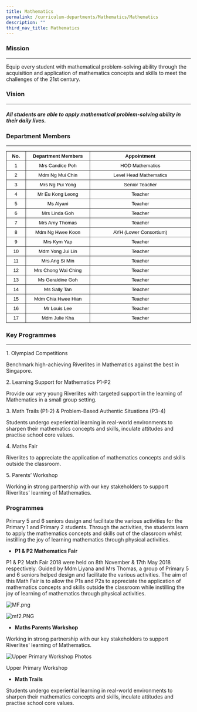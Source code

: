 ```yaml
---
title: Mathematics
permalink: /curriculum-departments/Mathematics/Mathematics
description: ""
third_nav_title: Mathematics
---
```

### Mission
-------

Equip every student with mathematical problem-solving ability through the acquisition and application of mathematics concepts and skills to meet the challenges of the 21st&nbsp;century.&nbsp;&nbsp;

### Vision
------

##### All students are able to apply mathematical problem-solving ability in their daily lives.  

### Department Members
------------------

  

<table style="margin: 0px; outline: 0px; padding: 0px; border-collapse: collapse; max-width: 100%;" cellpadding="0" cellspacing="0" border="0" class="MsoNormalTable"><tbody style="margin: 0px; outline: 0px; padding: 0px;"><tr style="margin: 0px; outline: 0px; padding: 0px;"><td style="margin: 0px; outline: 0px; padding: 3.75pt; width: 35.25pt; border: 1pt solid rgb(42, 42, 42);" width="43"><p style="margin: 0px 0px 0.0001pt; outline: 0px; padding: 0px; line-height: normal; color: rgb(0, 0, 0); font-family: Helvetica; font-size: 13px;" align="center" class="MsoNormal"><b style="margin: 0px; outline: 0px; padding: 0px;"><span style="margin: 0px; outline: 0px; padding: 0px; font-size: 10pt; font-family: Helvetica, sans-serif;">No.</span></b><span style="margin: 0px; outline: 0px; padding: 0px; font-size: 10pt; font-family: Helvetica, sans-serif;"></span></p></td><td style="margin: 0px; outline: 0px; padding: 3.75pt; width: 141.75pt; border-top: 1pt solid rgb(42, 42, 42); border-right: 1pt solid rgb(42, 42, 42); border-bottom: 1pt solid rgb(42, 42, 42); border-image: initial; border-left: none;" width="165"><p style="margin: 0px 0px 0.0001pt; outline: 0px; padding: 0px; line-height: normal; color: rgb(0, 0, 0); font-family: Helvetica; font-size: 13px;" align="center" class="MsoNormal"><b style="margin: 0px; outline: 0px; padding: 0px;"><span style="margin: 0px; outline: 0px; padding: 0px; font-size: 10pt; font-family: Helvetica, sans-serif;">Department Members</span></b><span style="margin: 0px; outline: 0px; padding: 0px; font-size: 10pt; font-family: Helvetica, sans-serif;"></span></p></td><td style="margin: 0px; outline: 0px; padding: 3.75pt; width: 3.25in; border-top: 1pt solid rgb(42, 42, 42); border-right: 1pt solid rgb(42, 42, 42); border-bottom: 1pt solid rgb(42, 42, 42); border-image: initial; border-left: none;" width="262"><p style="margin: 0px 0px 0.0001pt; outline: 0px; padding: 0px; line-height: normal; color: rgb(0, 0, 0); font-family: Helvetica; font-size: 13px;" align="center" class="MsoNormal"><b style="margin: 0px; outline: 0px; padding: 0px;"><span style="margin: 0px; outline: 0px; padding: 0px; font-size: 10pt; font-family: Helvetica, sans-serif;">Appointment</span></b><span style="margin: 0px; outline: 0px; padding: 0px; font-size: 10pt; font-family: Helvetica, sans-serif;"></span></p></td></tr><tr style="margin: 0px; outline: 0px; padding: 0px;"><td style="margin: 0px; outline: 0px; padding: 3.75pt; width: 35.25pt; border-right: 1pt solid rgb(42, 42, 42); border-bottom: 1pt solid rgb(42, 42, 42); border-left: 1pt solid rgb(42, 42, 42); border-image: initial; border-top: none;" width="43"><p style="margin: 0px 0px 0.0001pt; outline: 0px; padding: 0px; line-height: normal; color: rgb(0, 0, 0); font-family: Helvetica; font-size: 13px;" align="center" class="MsoNormal"><span style="margin: 0px; outline: 0px; padding: 0px; font-size: 10pt; font-family: Helvetica, sans-serif;">1</span></p></td><td style="margin: 0px; outline: 0px; padding: 3.75pt; width: 141.75pt; border-top: none; border-left: none; border-bottom: 1pt solid rgb(42, 42, 42); border-right: 1pt solid rgb(42, 42, 42);" width="165"><p style="margin: 0px 0px 0.0001pt; outline: 0px; padding: 0px; line-height: normal; color: rgb(0, 0, 0); font-family: Helvetica; font-size: 13px;" align="center" class="MsoNormal"><span style="margin: 0px; outline: 0px; padding: 0px; font-size: 10pt; font-family: Helvetica, sans-serif;">Mrs Candice Poh</span></p></td><td style="margin: 0px; outline: 0px; padding: 3.75pt; width: 3.25in; border-top: none; border-left: none; border-bottom: 1pt solid rgb(42, 42, 42); border-right: 1pt solid rgb(42, 42, 42);" width="262"><p style="margin: 0px 0px 0.0001pt; outline: 0px; padding: 0px; line-height: normal; color: rgb(0, 0, 0); font-family: Helvetica; font-size: 13px;" align="center" class="MsoNormal"><span style="margin: 0px; outline: 0px; padding: 0px; font-size: 10pt; font-family: Helvetica, sans-serif;">HOD Mathematics</span></p></td></tr><tr style="margin: 0px; outline: 0px; padding: 0px;"><td style="margin: 0px; outline: 0px; padding: 3.75pt; width: 35.25pt; border-right: 1pt solid rgb(42, 42, 42); border-bottom: 1pt solid rgb(42, 42, 42); border-left: 1pt solid rgb(42, 42, 42); border-image: initial; border-top: none;" width="43"><p style="margin: 0px 0px 0.0001pt; outline: 0px; padding: 0px; line-height: normal; color: rgb(0, 0, 0); font-family: Helvetica; font-size: 13px;" align="center" class="MsoNormal"><span style="margin: 0px; outline: 0px; padding: 0px; font-size: 10pt; font-family: Helvetica, sans-serif;">2</span></p></td><td style="margin: 0px; outline: 0px; padding: 3.75pt; width: 141.75pt; border-top: none; border-left: none; border-bottom: 1pt solid rgb(42, 42, 42); border-right: 1pt solid rgb(42, 42, 42);" width="165"><p style="margin: 0px 0px 0.0001pt; outline: 0px; padding: 0px; line-height: normal; color: rgb(0, 0, 0); font-family: Helvetica; font-size: 13px;" align="center" class="MsoNormal"><span style="margin: 0px; outline: 0px; padding: 0px; font-size: 10pt; font-family: Helvetica, sans-serif;">Mdm Ng Mui Chin</span></p></td><td style="margin: 0px; outline: 0px; padding: 3.75pt; width: 3.25in; border-top: none; border-left: none; border-bottom: 1pt solid rgb(42, 42, 42); border-right: 1pt solid rgb(42, 42, 42);" width="262"><p style="margin: 0px 0px 0.0001pt; outline: 0px; padding: 0px; line-height: normal; color: rgb(0, 0, 0); font-family: Helvetica; font-size: 13px;" align="center" class="MsoNormal"><span style="margin: 0px; outline: 0px; padding: 0px; font-size: 10pt; font-family: Helvetica, sans-serif;">Level Head Mathematics</span></p></td></tr><tr style="margin: 0px; outline: 0px; padding: 0px;"><td style="margin: 0px; outline: 0px; padding: 3.75pt; width: 35.25pt; border-right: 1pt solid rgb(42, 42, 42); border-bottom: 1pt solid rgb(42, 42, 42); border-left: 1pt solid rgb(42, 42, 42); border-image: initial; border-top: none;" width="43"><p style="margin: 0px 0px 0.0001pt; outline: 0px; padding: 0px; line-height: normal; color: rgb(0, 0, 0); font-family: Helvetica; font-size: 13px;" align="center" class="MsoNormal"><span style="margin: 0px; outline: 0px; padding: 0px; font-size: 10pt; font-family: Helvetica, sans-serif;">3</span></p></td><td style="margin: 0px; outline: 0px; padding: 3.75pt; width: 141.75pt; border-top: none; border-left: none; border-bottom: 1pt solid rgb(42, 42, 42); border-right: 1pt solid rgb(42, 42, 42);" width="165"><p style="margin: 0px 0px 0.0001pt; outline: 0px; padding: 0px; line-height: normal; color: rgb(0, 0, 0); font-family: Helvetica; font-size: 13px;" align="center" class="MsoNormal"><span style="margin: 0px; outline: 0px; padding: 0px; font-size: 10pt; font-family: Helvetica, sans-serif;">Mrs Ng Pui Yong</span></p></td><td style="margin: 0px; outline: 0px; padding: 3.75pt; width: 3.25in; border-top: none; border-left: none; border-bottom: 1pt solid rgb(42, 42, 42); border-right: 1pt solid rgb(42, 42, 42);" width="262"><p style="margin: 0px 0px 0.0001pt; outline: 0px; padding: 0px; line-height: normal; color: rgb(0, 0, 0); font-family: Helvetica; font-size: 13px;" align="center" class="MsoNormal"><span style="margin: 0px; outline: 0px; padding: 0px; font-size: 10pt; font-family: Helvetica, sans-serif;">Senior Teacher</span></p></td></tr><tr style="margin: 0px; outline: 0px; padding: 0px;"><td style="margin: 0px; outline: 0px; padding: 3.75pt; width: 35.25pt; border-right: 1pt solid rgb(42, 42, 42); border-bottom: 1pt solid rgb(42, 42, 42); border-left: 1pt solid rgb(42, 42, 42); border-image: initial; border-top: none;" width="43"><p style="margin: 0px 0px 0.0001pt; outline: 0px; padding: 0px; line-height: normal; color: rgb(0, 0, 0); font-family: Helvetica; font-size: 13px;" align="center" class="MsoNormal"><span style="margin: 0px; outline: 0px; padding: 0px; font-size: 10pt; font-family: Helvetica, sans-serif;">4</span></p></td><td style="margin: 0px; outline: 0px; padding: 3.75pt; width: 141.75pt; border-top: none; border-left: none; border-bottom: 1pt solid rgb(42, 42, 42); border-right: 1pt solid rgb(42, 42, 42);" width="165"><p style="margin: 0px 0px 0.0001pt; outline: 0px; padding: 0px; line-height: normal; color: rgb(0, 0, 0); font-family: Helvetica; font-size: 13px;" align="center" class="MsoNormal"><span style="margin: 0px; outline: 0px; padding: 0px; font-size: 10pt; font-family: Helvetica, sans-serif;">Mr Eu Kong Leong</span></p></td><td style="margin: 0px; outline: 0px; padding: 3.75pt; width: 3.25in; border-top: none; border-left: none; border-bottom: 1pt solid rgb(42, 42, 42); border-right: 1pt solid rgb(42, 42, 42);" width="262"><p style="margin: 0px 0px 0.0001pt; outline: 0px; padding: 0px; line-height: normal; color: rgb(0, 0, 0); font-family: Helvetica; font-size: 13px;" align="center" class="MsoNormal"><span style="margin: 0px; outline: 0px; padding: 0px; font-size: 10pt; font-family: Helvetica, sans-serif;">Teacher</span></p></td></tr><tr style="margin: 0px; outline: 0px; padding: 0px;"><td style="margin: 0px; outline: 0px; padding: 3.75pt; width: 35.25pt; border-right: 1pt solid rgb(42, 42, 42); border-bottom: 1pt solid rgb(42, 42, 42); border-left: 1pt solid rgb(42, 42, 42); border-image: initial; border-top: none;" width="43"><p style="margin: 0px 0px 0.0001pt; outline: 0px; padding: 0px; line-height: normal; color: rgb(0, 0, 0); font-family: Helvetica; font-size: 13px;" align="center" class="MsoNormal"><span style="margin: 0px; outline: 0px; padding: 0px; font-size: 10pt; font-family: Helvetica, sans-serif;">5</span></p></td><td style="margin: 0px; outline: 0px; padding: 3.75pt; width: 141.75pt; border-top: none; border-left: none; border-bottom: 1pt solid rgb(42, 42, 42); border-right: 1pt solid rgb(42, 42, 42);" width="165"><p style="margin: 0px 0px 0.0001pt; outline: 0px; padding: 0px; line-height: normal; color: rgb(0, 0, 0); font-family: Helvetica; font-size: 13px;" align="center" class="MsoNormal"><span style="margin: 0px; outline: 0px; padding: 0px; font-size: 10pt; font-family: Helvetica, sans-serif;">Ms Alyani</span></p></td><td style="margin: 0px; outline: 0px; padding: 3.75pt; width: 3.25in; border-top: none; border-left: none; border-bottom: 1pt solid rgb(42, 42, 42); border-right: 1pt solid rgb(42, 42, 42);" width="262"><p style="margin: 0px 0px 0.0001pt; outline: 0px; padding: 0px; line-height: normal; color: rgb(0, 0, 0); font-family: Helvetica; font-size: 13px;" align="center" class="MsoNormal"><span style="margin: 0px; outline: 0px; padding: 0px; font-size: 10pt; font-family: Helvetica, sans-serif;">Teacher</span></p></td></tr><tr style="margin: 0px; outline: 0px; padding: 0px;"><td style="margin: 0px; outline: 0px; padding: 3.75pt; width: 35.25pt; border-right: 1pt solid rgb(42, 42, 42); border-bottom: 1pt solid rgb(42, 42, 42); border-left: 1pt solid rgb(42, 42, 42); border-image: initial; border-top: none;" width="43"><p style="margin: 0px 0px 0.0001pt; outline: 0px; padding: 0px; line-height: normal; color: rgb(0, 0, 0); font-family: Helvetica; font-size: 13px;" align="center" class="MsoNormal"><span style="margin: 0px; outline: 0px; padding: 0px; font-size: 10pt; font-family: Helvetica, sans-serif;">6</span></p></td><td style="margin: 0px; outline: 0px; padding: 3.75pt; width: 141.75pt; border-top: none; border-left: none; border-bottom: 1pt solid rgb(42, 42, 42); border-right: 1pt solid rgb(42, 42, 42);" width="165"><p style="margin: 0px 0px 0.0001pt; outline: 0px; padding: 0px; line-height: normal; color: rgb(0, 0, 0); font-family: Helvetica; font-size: 13px;" align="center" class="MsoNormal"><span style="margin: 0px; outline: 0px; padding: 0px; font-size: 10pt; font-family: Helvetica, sans-serif;">Mrs Linda Goh</span></p></td><td style="margin: 0px; outline: 0px; padding: 3.75pt; width: 3.25in; border-top: none; border-left: none; border-bottom: 1pt solid rgb(42, 42, 42); border-right: 1pt solid rgb(42, 42, 42);" width="262"><p style="margin: 0px 0px 0.0001pt; outline: 0px; padding: 0px; line-height: normal; color: rgb(0, 0, 0); font-family: Helvetica; font-size: 13px;" align="center" class="MsoNormal"><span style="margin: 0px; outline: 0px; padding: 0px; font-size: 10pt; font-family: Helvetica, sans-serif;">Teacher</span></p></td></tr><tr style="margin: 0px; outline: 0px; padding: 0px;"><td style="margin: 0px; outline: 0px; padding: 3.75pt; width: 35.25pt; border-right: 1pt solid rgb(42, 42, 42); border-bottom: 1pt solid rgb(42, 42, 42); border-left: 1pt solid rgb(42, 42, 42); border-image: initial; border-top: none;" width="43"><p style="margin: 0px 0px 0.0001pt; outline: 0px; padding: 0px; line-height: normal; color: rgb(0, 0, 0); font-family: Helvetica; font-size: 13px;" align="center" class="MsoNormal"><span style="margin: 0px; outline: 0px; padding: 0px; font-size: 10pt; font-family: Helvetica, sans-serif;">7</span></p></td><td style="margin: 0px; outline: 0px; padding: 3.75pt; width: 141.75pt; border-top: none; border-left: none; border-bottom: 1pt solid rgb(42, 42, 42); border-right: 1pt solid rgb(42, 42, 42);" width="165"><p style="margin: 0px 0px 0.0001pt; outline: 0px; padding: 0px; line-height: normal; color: rgb(0, 0, 0); font-family: Helvetica; font-size: 13px;" align="center" class="MsoNormal"><span style="margin: 0px; outline: 0px; padding: 0px; font-size: 10pt; font-family: Helvetica, sans-serif;">Mrs Amy Thomas</span></p></td><td style="margin: 0px; outline: 0px; padding: 3.75pt; width: 3.25in; border-top: none; border-left: none; border-bottom: 1pt solid rgb(42, 42, 42); border-right: 1pt solid rgb(42, 42, 42);" width="262"><p style="margin: 0px 0px 0.0001pt; outline: 0px; padding: 0px; line-height: normal; color: rgb(0, 0, 0); font-family: Helvetica; font-size: 13px;" align="center" class="MsoNormal"><span style="margin: 0px; outline: 0px; padding: 0px; font-size: 10pt; font-family: Helvetica, sans-serif;">Teacher</span></p></td></tr><tr style="margin: 0px; outline: 0px; padding: 0px;"><td style="margin: 0px; outline: 0px; padding: 3.75pt; width: 35.25pt; border-right: 1pt solid rgb(42, 42, 42); border-bottom: 1pt solid rgb(42, 42, 42); border-left: 1pt solid rgb(42, 42, 42); border-image: initial; border-top: none;" width="43"><p style="margin: 0px 0px 0.0001pt; outline: 0px; padding: 0px; line-height: normal; color: rgb(0, 0, 0); font-family: Helvetica; font-size: 13px;" align="center" class="MsoNormal"><span style="margin: 0px; outline: 0px; padding: 0px; font-size: 10pt; font-family: Helvetica, sans-serif;">8</span></p></td><td style="margin: 0px; outline: 0px; padding: 3.75pt; width: 141.75pt; border-top: none; border-left: none; border-bottom: 1pt solid rgb(42, 42, 42); border-right: 1pt solid rgb(42, 42, 42);" width="165"><p style="margin: 0px 0px 0.0001pt; outline: 0px; padding: 0px; line-height: normal; color: rgb(0, 0, 0); font-family: Helvetica; font-size: 13px;" align="center" class="MsoNormal"><span style="margin: 0px; outline: 0px; padding: 0px; font-size: 10pt; font-family: Helvetica, sans-serif;">Mdm Ng Hwee Koon</span></p></td><td style="margin: 0px; outline: 0px; padding: 3.75pt; width: 3.25in; border-top: none; border-left: none; border-bottom: 1pt solid rgb(42, 42, 42); border-right: 1pt solid rgb(42, 42, 42);" width="262"><p style="margin: 0px 0px 0.0001pt; outline: 0px; padding: 0px; line-height: normal; color: rgb(0, 0, 0); font-family: Helvetica; font-size: 13px;" align="center" class="MsoNormal"><span style="margin: 0px; outline: 0px; padding: 0px; font-size: 10pt; font-family: Helvetica, sans-serif;">AYH (Lower Consortium)</span></p></td></tr><tr style="margin: 0px; outline: 0px; padding: 0px;"><td style="margin: 0px; outline: 0px; padding: 3.75pt; width: 35.25pt; border-right: 1pt solid rgb(42, 42, 42); border-bottom: 1pt solid rgb(42, 42, 42); border-left: 1pt solid rgb(42, 42, 42); border-image: initial; border-top: none;" width="43"><p style="margin: 0px 0px 0.0001pt; outline: 0px; padding: 0px; line-height: normal; color: rgb(0, 0, 0); font-family: Helvetica; font-size: 13px;" align="center" class="MsoNormal"><span style="margin: 0px; outline: 0px; padding: 0px; font-size: 10pt; font-family: Helvetica, sans-serif;">9</span></p></td><td style="margin: 0px; outline: 0px; padding: 3.75pt; width: 141.75pt; border-top: none; border-left: none; border-bottom: 1pt solid rgb(42, 42, 42); border-right: 1pt solid rgb(42, 42, 42);" width="165"><p style="margin: 0px 0px 0.0001pt; outline: 0px; padding: 0px; line-height: normal; color: rgb(0, 0, 0); font-family: Helvetica; font-size: 13px;" align="center" class="MsoNormal"><span style="margin: 0px; outline: 0px; padding: 0px; font-size: 10pt; font-family: Helvetica, sans-serif;">Mrs Kym Yap</span></p></td><td style="margin: 0px; outline: 0px; padding: 3.75pt; width: 3.25in; border-top: none; border-left: none; border-bottom: 1pt solid rgb(42, 42, 42); border-right: 1pt solid rgb(42, 42, 42);" width="262"><p style="margin: 0px 0px 0.0001pt; outline: 0px; padding: 0px; line-height: normal; color: rgb(0, 0, 0); font-family: Helvetica; font-size: 13px;" align="center" class="MsoNormal"><span style="margin: 0px; outline: 0px; padding: 0px; font-size: 10pt; font-family: Helvetica, sans-serif;">Teacher</span></p></td></tr><tr style="margin: 0px; outline: 0px; padding: 0px;"><td style="margin: 0px; outline: 0px; padding: 3.75pt; width: 35.25pt; border-right: 1pt solid rgb(42, 42, 42); border-bottom: 1pt solid rgb(42, 42, 42); border-left: 1pt solid rgb(42, 42, 42); border-image: initial; border-top: none;" width="43"><p style="margin: 0px 0px 0.0001pt; outline: 0px; padding: 0px; line-height: normal; color: rgb(0, 0, 0); font-family: Helvetica; font-size: 13px;" align="center" class="MsoNormal"><span style="margin: 0px; outline: 0px; padding: 0px; font-size: 10pt; font-family: Helvetica, sans-serif;">10</span></p></td><td style="margin: 0px; outline: 0px; padding: 3.75pt; width: 141.75pt; border-top: none; border-left: none; border-bottom: 1pt solid rgb(42, 42, 42); border-right: 1pt solid rgb(42, 42, 42);" width="165"><p style="margin: 0px 0px 0.0001pt; outline: 0px; padding: 0px; line-height: normal; color: rgb(0, 0, 0); font-family: Helvetica; font-size: 13px;" align="center" class="MsoNormal"><span style="margin: 0px; outline: 0px; padding: 0px; font-size: 10pt; font-family: Helvetica, sans-serif;">Mdm Yong Jui Lin</span></p></td><td style="margin: 0px; outline: 0px; padding: 3.75pt; width: 3.25in; border-top: none; border-left: none; border-bottom: 1pt solid rgb(42, 42, 42); border-right: 1pt solid rgb(42, 42, 42);" width="262"><p style="margin: 0px 0px 0.0001pt; outline: 0px; padding: 0px; line-height: normal; color: rgb(0, 0, 0); font-family: Helvetica; font-size: 13px;" align="center" class="MsoNormal"><span style="margin: 0px; outline: 0px; padding: 0px; font-size: 10pt; font-family: Helvetica, sans-serif;">Teacher</span></p></td></tr><tr style="margin: 0px; outline: 0px; padding: 0px;"><td style="margin: 0px; outline: 0px; padding: 3.75pt; width: 35.25pt; border-right: 1pt solid rgb(42, 42, 42); border-bottom: 1pt solid rgb(42, 42, 42); border-left: 1pt solid rgb(42, 42, 42); border-image: initial; border-top: none;" width="43"><p style="margin: 0px 0px 0.0001pt; outline: 0px; padding: 0px; line-height: normal; color: rgb(0, 0, 0); font-family: Helvetica; font-size: 13px;" align="center" class="MsoNormal"><span style="margin: 0px; outline: 0px; padding: 0px; font-size: 10pt; font-family: Helvetica, sans-serif;">11</span></p></td><td style="margin: 0px; outline: 0px; padding: 3.75pt; width: 141.75pt; border-top: none; border-left: none; border-bottom: 1pt solid rgb(42, 42, 42); border-right: 1pt solid rgb(42, 42, 42);" width="165"><p style="margin: 0px 0px 0.0001pt; outline: 0px; padding: 0px; line-height: normal; color: rgb(0, 0, 0); font-family: Helvetica; font-size: 13px;" align="center" class="MsoNormal"><span style="margin: 0px; outline: 0px; padding: 0px; font-size: 10pt; font-family: Helvetica, sans-serif;">Mrs Ang Si Min</span></p></td><td style="margin: 0px; outline: 0px; padding: 3.75pt; width: 3.25in; border-top: none; border-left: none; border-bottom: 1pt solid rgb(42, 42, 42); border-right: 1pt solid rgb(42, 42, 42);" width="262"><p style="margin: 0px 0px 0.0001pt; outline: 0px; padding: 0px; line-height: normal; color: rgb(0, 0, 0); font-family: Helvetica; font-size: 13px;" align="center" class="MsoNormal"><span style="margin: 0px; outline: 0px; padding: 0px; font-size: 10pt; font-family: Helvetica, sans-serif;">Teacher</span></p></td></tr><tr style="margin: 0px; outline: 0px; padding: 0px;"><td style="margin: 0px; outline: 0px; padding: 3.75pt; width: 35.25pt; border-right: 1pt solid rgb(42, 42, 42); border-bottom: 1pt solid rgb(42, 42, 42); border-left: 1pt solid rgb(42, 42, 42); border-image: initial; border-top: none;" width="43"><p style="margin: 0px 0px 0.0001pt; outline: 0px; padding: 0px; line-height: normal; color: rgb(0, 0, 0); font-family: Helvetica; font-size: 13px;" align="center" class="MsoNormal"><span style="margin: 0px; outline: 0px; padding: 0px; font-size: 10pt; font-family: Helvetica, sans-serif;">12</span></p></td><td style="margin: 0px; outline: 0px; padding: 3.75pt; width: 141.75pt; border-top: none; border-left: none; border-bottom: 1pt solid rgb(42, 42, 42); border-right: 1pt solid rgb(42, 42, 42);" width="165"><p style="margin: 0px 0px 0.0001pt; outline: 0px; padding: 0px; line-height: normal; color: rgb(0, 0, 0); font-family: Helvetica; font-size: 13px;" align="center" class="MsoNormal"><span style="margin: 0px; outline: 0px; padding: 0px; font-size: 10pt; font-family: Helvetica, sans-serif;">Mrs Chong Wai Ching</span></p></td><td style="margin: 0px; outline: 0px; padding: 3.75pt; width: 3.25in; border-top: none; border-left: none; border-bottom: 1pt solid rgb(42, 42, 42); border-right: 1pt solid rgb(42, 42, 42);" width="262"><p style="margin: 0px 0px 0.0001pt; outline: 0px; padding: 0px; line-height: normal; color: rgb(0, 0, 0); font-family: Helvetica; font-size: 13px;" align="center" class="MsoNormal"><span style="margin: 0px; outline: 0px; padding: 0px; font-size: 10pt; font-family: Helvetica, sans-serif;">Teacher</span></p></td></tr><tr style="margin: 0px; outline: 0px; padding: 0px;"><td style="margin: 0px; outline: 0px; padding: 3.75pt; width: 35.25pt; border-right: 1pt solid rgb(42, 42, 42); border-bottom: 1pt solid rgb(42, 42, 42); border-left: 1pt solid rgb(42, 42, 42); border-image: initial; border-top: none;" width="43"><p style="margin: 0px 0px 0.0001pt; outline: 0px; padding: 0px; line-height: normal; color: rgb(0, 0, 0); font-family: Helvetica; font-size: 13px;" align="center" class="MsoNormal"><span style="margin: 0px; outline: 0px; padding: 0px; font-size: 10pt; font-family: Helvetica, sans-serif;">13</span></p></td><td style="margin: 0px; outline: 0px; padding: 3.75pt; width: 141.75pt; border-top: none; border-left: none; border-bottom: 1pt solid rgb(42, 42, 42); border-right: 1pt solid rgb(42, 42, 42);" width="165"><p style="margin: 0px 0px 0.0001pt; outline: 0px; padding: 0px; line-height: normal; color: rgb(0, 0, 0); font-family: Helvetica; font-size: 13px;" align="center" class="MsoNormal"><span style="margin: 0px; outline: 0px; padding: 0px; font-size: 10pt; font-family: Helvetica, sans-serif;">Ms Geraldine Goh</span></p></td><td style="margin: 0px; outline: 0px; padding: 3.75pt; width: 3.25in; border-top: none; border-left: none; border-bottom: 1pt solid rgb(42, 42, 42); border-right: 1pt solid rgb(42, 42, 42);" width="262"><p style="margin: 0px 0px 0.0001pt; outline: 0px; padding: 0px; line-height: normal; color: rgb(0, 0, 0); font-family: Helvetica; font-size: 13px;" align="center" class="MsoNormal"><span style="margin: 0px; outline: 0px; padding: 0px; font-size: 10pt; font-family: Helvetica, sans-serif;">Teacher</span></p></td></tr><tr style="margin: 0px; outline: 0px; padding: 0px;"><td style="margin: 0px; outline: 0px; padding: 3.75pt; width: 35.25pt; border-right: 1pt solid rgb(42, 42, 42); border-bottom: 1pt solid rgb(42, 42, 42); border-left: 1pt solid rgb(42, 42, 42); border-image: initial; border-top: none;" width="43"><p style="margin: 0px 0px 0.0001pt; outline: 0px; padding: 0px; line-height: normal; color: rgb(0, 0, 0); font-family: Helvetica; font-size: 13px;" align="center" class="MsoNormal"><span style="margin: 0px; outline: 0px; padding: 0px; font-size: 10pt; font-family: Helvetica, sans-serif;">14</span></p></td><td style="margin: 0px; outline: 0px; padding: 3.75pt; width: 141.75pt; border-top: none; border-left: none; border-bottom: 1pt solid rgb(42, 42, 42); border-right: 1pt solid rgb(42, 42, 42);" width="165"><p style="margin: 0px 0px 0.0001pt; outline: 0px; padding: 0px; line-height: normal; color: rgb(0, 0, 0); font-family: Helvetica; font-size: 13px;" align="center" class="MsoNormal"><span style="margin: 0px; outline: 0px; padding: 0px; font-size: 10pt; font-family: Helvetica, sans-serif;">Ms Sally Tan</span></p></td><td style="margin: 0px; outline: 0px; padding: 3.75pt; width: 3.25in; border-top: none; border-left: none; border-bottom: 1pt solid rgb(42, 42, 42); border-right: 1pt solid rgb(42, 42, 42);" width="262"><p style="margin: 0px 0px 0.0001pt; outline: 0px; padding: 0px; line-height: normal; color: rgb(0, 0, 0); font-family: Helvetica; font-size: 13px;" align="center" class="MsoNormal"><span style="margin: 0px; outline: 0px; padding: 0px; font-size: 10pt; font-family: Helvetica, sans-serif;">Teacher</span></p></td></tr><tr style="margin: 0px; outline: 0px; padding: 0px;"><td style="margin: 0px; outline: 0px; padding: 3.75pt; width: 35.25pt; border-right: 1pt solid rgb(42, 42, 42); border-bottom: 1pt solid rgb(42, 42, 42); border-left: 1pt solid rgb(42, 42, 42); border-image: initial; border-top: none;" width="43"><p style="margin: 0px 0px 0.0001pt; outline: 0px; padding: 0px; line-height: normal; color: rgb(0, 0, 0); font-family: Helvetica; font-size: 13px;" align="center" class="MsoNormal"><span style="margin: 0px; outline: 0px; padding: 0px; font-size: 10pt; font-family: Helvetica, sans-serif;">15</span></p></td><td style="margin: 0px; outline: 0px; padding: 3.75pt; width: 141.75pt; border-top: none; border-left: none; border-bottom: 1pt solid rgb(42, 42, 42); border-right: 1pt solid rgb(42, 42, 42);" width="165"><p style="margin: 0px 0px 0.0001pt; outline: 0px; padding: 0px; line-height: normal; color: rgb(0, 0, 0); font-family: Helvetica; font-size: 13px;" align="center" class="MsoNormal"><span style="margin: 0px; outline: 0px; padding: 0px; font-size: 10pt; font-family: Helvetica, sans-serif;">Mdm Chia Hwee Hian</span></p></td><td style="margin: 0px; outline: 0px; padding: 3.75pt; width: 3.25in; border-top: none; border-left: none; border-bottom: 1pt solid rgb(42, 42, 42); border-right: 1pt solid rgb(42, 42, 42);" width="262"><p style="margin: 0px 0px 0.0001pt; outline: 0px; padding: 0px; line-height: normal; color: rgb(0, 0, 0); font-family: Helvetica; font-size: 13px;" align="center" class="MsoNormal"><span style="margin: 0px; outline: 0px; padding: 0px; font-size: 10pt; font-family: Helvetica, sans-serif;">Teacher</span></p></td></tr><tr style="margin: 0px; outline: 0px; padding: 0px;"><td style="margin: 0px; outline: 0px; padding: 3.75pt; width: 35.25pt; border-right: 1pt solid rgb(42, 42, 42); border-bottom: 1pt solid rgb(42, 42, 42); border-left: 1pt solid rgb(42, 42, 42); border-image: initial; border-top: none;" width="43"><p style="margin: 0px 0px 0.0001pt; outline: 0px; padding: 0px; line-height: normal; color: rgb(0, 0, 0); font-family: Helvetica; font-size: 13px;" align="center" class="MsoNormal"><span style="margin: 0px; outline: 0px; padding: 0px; font-size: 10pt; font-family: Helvetica, sans-serif;">16</span></p></td><td style="margin: 0px; outline: 0px; padding: 3.75pt; width: 141.75pt; border-top: none; border-left: none; border-bottom: 1pt solid rgb(42, 42, 42); border-right: 1pt solid rgb(42, 42, 42);" width="165"><p style="margin: 0px 0px 0.0001pt; outline: 0px; padding: 0px; line-height: normal; color: rgb(0, 0, 0); font-family: Helvetica; font-size: 13px;" align="center" class="MsoNormal"><span style="margin: 0px; outline: 0px; padding: 0px; font-size: 10pt; font-family: Helvetica, sans-serif;">Mr Louis Lee</span></p></td><td style="margin: 0px; outline: 0px; padding: 3.75pt; width: 3.25in; border-top: none; border-left: none; border-bottom: 1pt solid rgb(42, 42, 42); border-right: 1pt solid rgb(42, 42, 42);" width="262"><p style="margin: 0px 0px 0.0001pt; outline: 0px; padding: 0px; line-height: normal; color: rgb(0, 0, 0); font-family: Helvetica; font-size: 13px;" align="center" class="MsoNormal"><span style="margin: 0px; outline: 0px; padding: 0px; font-size: 10pt; font-family: Helvetica, sans-serif;">Teacher</span></p></td></tr><tr style="margin: 0px; outline: 0px; padding: 0px;"><td style="margin: 0px; outline: 0px; padding: 3.75pt; width: 35.25pt; border-right: 1pt solid rgb(42, 42, 42); border-bottom: 1pt solid rgb(42, 42, 42); border-left: 1pt solid rgb(42, 42, 42); border-image: initial; border-top: none;" width="43"><p style="margin: 0px 0px 0.0001pt; outline: 0px; padding: 0px; line-height: normal; color: rgb(0, 0, 0); font-family: Helvetica; font-size: 13px;" align="center" class="MsoNormal"><span style="margin: 0px; outline: 0px; padding: 0px; font-size: 10pt; font-family: Helvetica, sans-serif;">17</span></p></td><td style="margin: 0px; outline: 0px; padding: 3.75pt; width: 141.75pt; border-top: none; border-left: none; border-bottom: 1pt solid rgb(42, 42, 42); border-right: 1pt solid rgb(42, 42, 42);" width="165"><p style="margin: 0px 0px 0.0001pt; outline: 0px; padding: 0px; line-height: normal; color: rgb(0, 0, 0); font-family: Helvetica; font-size: 13px;" align="center" class="MsoNormal"><span style="margin: 0px; outline: 0px; padding: 0px; font-size: 10pt; font-family: Helvetica, sans-serif;">Mdm Julie Kha</span></p></td><td style="margin: 0px; outline: 0px; padding: 3.75pt; width: 3.25in; border-top: none; border-left: none; border-bottom: 1pt solid rgb(42, 42, 42); border-right: 1pt solid rgb(42, 42, 42);" width="262"><p style="margin: 0px 0px 0.0001pt; outline: 0px; padding: 0px; line-height: normal; color: rgb(0, 0, 0); font-family: Helvetica; font-size: 13px;" align="center" class="MsoNormal"><span style="margin: 0px; outline: 0px; padding: 0px; font-size: 10pt; font-family: Helvetica, sans-serif;">Teacher</span></p></td></tr></tbody></table>

  

### Key Programmes
--------------

  

1\. Olympiad Competitions

Benchmark high-achieving Riverlites in Mathematics against the best in Singapore.

2\. Learning Support for Mathematics P1-P2

Provide our very young Riverlites with targeted support in the learning of Mathematics in a small group setting.

3\. Math Trails (P1-2) &amp; Problem-Based Authentic Situations (P3-4)

Students undergo experiential learning in real-world environments to sharpen their mathematics concepts and skills, inculate attitudes and practise school core values.

4\. Maths Fair

Riverlites to appreciate the application of mathematics concepts and skills outside the classroom.

5\. Parents’ Workshop

Working in strong partnership with our key stakeholders to support Riverlites' learning of Mathematics.

  

### Programmes

  

Primary 5 and 6 seniors design and facilitate the various activities for the Primary 1 and Primary 2 students. Through the activities, the students learn to apply the mathematics concepts and skills out of the classroom whilst instilling the joy of learning mathematics through physical activities.&nbsp;&nbsp;  

  

*   **P1 &amp; P2 Mathematics Fair**

  

P1 &amp; P2 Math Fair 2018 were held on 8th November &amp; 17th May 2018 respectively. Guided by Mdm Liyana and Mrs Thomas, a group of Primary 5 and 6 seniors helped design and facilitate the various activities. The aim of this Math Fair is to allow the P1s and P2s to appreciate the application of mathematics concepts and skills outside the classroom while instilling the joy of learning of mathematics through physical activities.&nbsp;

  

![MF.png](https://rivervalepri.moe.edu.sg/qql/slot/u143/Curriculum/Departments/Maths/MF.png)

  

![mf2.PNG](https://rivervalepri.moe.edu.sg/qql/slot/u143/Curriculum/Departments/Maths/mf2.PNG)

*   **Maths Parents Workshop**  
    



Working in strong partnership with our key stakeholders to support Riverlites' learning of Mathematics.

![Upper Primary Workshop Photos](https://rivervalepri.moe.edu.sg/qql/slot/u143/Curriculum/Departments/Maths/1.jpg)

  

  

  

  

  

  

  

  

Upper Primary Workshop

*   **Math Trails**  
    



Students undergo experiential learning in real-world environments to sharpen their mathematics concepts and skills, inculate attitudes and practise school core values.